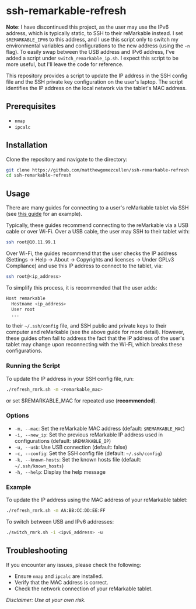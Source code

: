 # ssh-remarkable-refresh

**Note**: I have discontinued this project, as the user may use the IPv6 address, which is typically static, to SSH to their reMarkable instead. I set `$REMARKABLE_IPV6` to this address, and I use this script only to switch my environmental variables and configurations to the new address (using the `-n` flag). To easily swap between the USB address and IPv6 address, I've added a script under `switch_remarkable_ip.sh`. I expect this script to be more useful, but I'll leave the code for reference.

This repository provides a script to update the IP address in the SSH config file and the SSH private key configuration on the user's laptop. The script identifies the IP address on the local network via the tablet's MAC address.

## Prerequisites

- `nmap`
- `ipcalc`

## Installation

Clone the repository and navigate to the directory:

```sh
git clone https://github.com/matthewgomezcullen/ssh-remarkable-refresh.git
cd ssh-remarkable-refresh
```

## Usage

There are many guides for connecting to a user's reMarkable tablet via SSH (see [this guide](https://remarkable.guide/guide/access/ssh.html) for an example).

Typically, these guides recommend connecting to the reMarkable via a USB cable or over Wi-Fi. Over a USB cable, the user may SSH to their tablet with:

```sh
ssh root@10.11.99.1
```

Over Wi-Fi, the guides recommend that the user checks the IP address (Settings -> Help -> About -> Copyrights and licenses -> Under GPLv3 Compliance) and use this IP address to connect to the tablet, via:

```sh
ssh root@<ip_address>
```

To simplify this process, it is recommended that the user adds:

```sh
Host remarkable
  Hostname <ip_address>
  User root
  ...
```

to their `~/.ssh/config` file, and SSH public and private keys to their computer and reMarkable (see the above guide for more detail). However, these guides often fail to address the fact that the IP address of the user's tablet may change upon reconnecting with the Wi-Fi, which breaks these configurations.

### Running the Script

To update the IP address in your SSH config file, run:

```sh
./refresh_rmrk.sh -m <remarkable_mac>
```

or set $REMARKABLE_MAC for repeated use (**recommended**).

### Options

- `-m, --mac`: Set the reMarkable MAC address (default: `$REMARKABLE_MAC`)
- `-i, --new_ip`: Set the previous reMarkable IP address used in configurations (default: `$REMARKABLE_IP`)
- `-u, --usb`: Use USB connection (default: false)
- `-c, --config`: Set the SSH config file (default: `~/.ssh/config`)
- `-k, --known-hosts`: Set the known hosts file (default: `~/.ssh/known_hosts`)
- `-h, --help`: Display the help message

### Example

To update the IP address using the MAC address of your reMarkable tablet:

```sh
./refresh_rmrk.sh -m AA:BB:CC:DD:EE:FF
```

To switch between USB and IPv6 addresses:

```sh
./switch_rmrk.sh -i <ipv6_address> -u
```

## Troubleshooting

If you encounter any issues, please check the following:

- Ensure `nmap` and `ipcalc` are installed.
- Verify that the MAC address is correct.
- Check the network connection of your reMarkable tablet.

*Disclaimer: Use at your own risk.*
